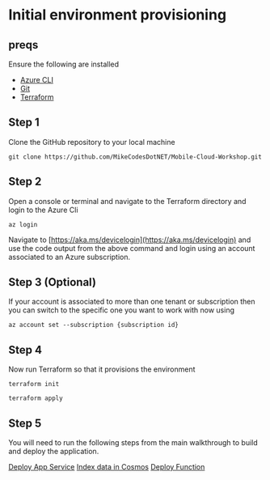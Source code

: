 # Initial environment provisioning

## preqs

Ensure the following are installed

- [Azure CLI](https://docs.microsoft.com/en-us/cli/azure/install-azure-cli?view=azure-cli-latest)
- [Git](https://git-scm.com/downloads)
- [Terraform](https://www.terraform.io/intro/getting-started/install.html)

## Step 1

Clone the GitHub repository to your local machine

```
git clone https://github.com/MikeCodesDotNET/Mobile-Cloud-Workshop.git
```

## Step 2

Open a console or terminal and navigate to the Terraform directory and login to the Azure Cli

```
az login
```

Navigate to [https://aka.ms/devicelogin](https://aka.ms/devicelogin) and use the code output from the above command and login using an account associated to an Azure subscription.

## Step 3 (Optional)

If your account is associated to more than one tenant or subscription then you can switch to the specific one you want to work with now using 

```
az account set --subscription {subscription id}
```

## Step 4

Now run Terraform so that it provisions the environment

```
terraform init

terraform apply
```

## Step 5

You will need to run the following steps from the main walkthrough to build and deploy the application.

[Deploy App Service](https://github.com/MikeCodesDotNET/Mobile-Cloud-Workshop/tree/master/Walkthrough%20Guide/03%20Web%20API#3-deploy-your-apps-to-app-service)
[Index data in Cosmos](https://github.com/MikeCodesDotNET/Mobile-Cloud-Workshop/tree/master/Walkthrough%20Guide/05%20Search#indexing-our-data)
[Deploy Function](https://github.com/MikeCodesDotNET/Mobile-Cloud-Workshop/tree/master/Walkthrough%20Guide/06%20Functions%20and%20Cognitive%20Services#26-deploy-to-azure)